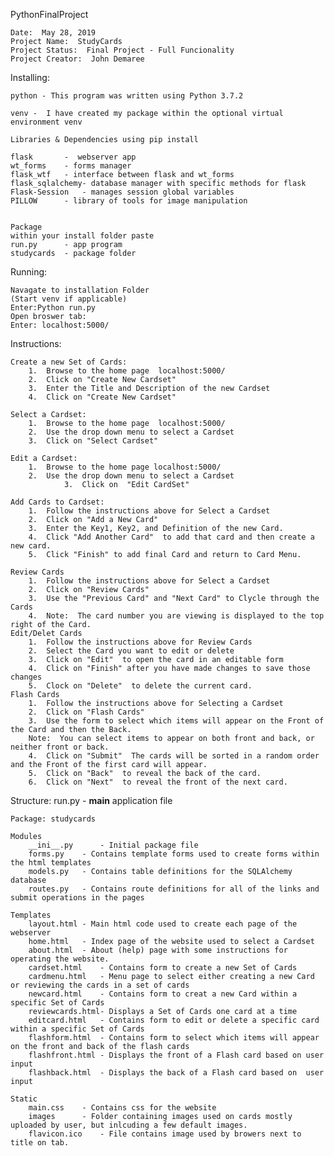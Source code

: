 PythonFinalProject

	Date:  May 28, 2019
	Project Name:  StudyCards
	Project Status:  Final Project - Full Funcionality
	Project Creator:  John Demaree


Installing:

	python - This program was written using Python 3.7.2

	venv -  I have created my package within the optional virtual environment venv 

	Libraries & Dependencies using pip install

	flask  		-  webserver app
	wt_forms	- forms manager 
	flask_wtf 	- interface between flask and wt_forms
	flask_sqlalchemy- database manager with specific methods for flask
	Flask-Session	- manages session global variables
	PILLOW		- library of tools for image manipulation


	Package
	within your install folder paste 
	run.py 		- app program
	studycards 	- package folder

Running:

	Navagate to installation Folder
	(Start venv if applicable)
	Enter:Python run.py
	Open broswer tab:
	Enter: localhost:5000/

Instructions: 

	Create a new Set of Cards:
		1.  Browse to the home page  localhost:5000/
		2.  Click on "Create New Cardset"
		3.  Enter the Title and Description of the new Cardset
		4.  Click on "Create New Cardset"

	Select a Cardset:
		1.  Browse to the home page  localhost:5000/
		2.  Use the drop down menu to select a Cardset
		3.  Click on "Select Cardset"
		
	Edit a Cardset:
		1.  Browse to the home page localhost:5000/
		2.  Use the drop down menu to select a Cardset
                3.  Click on  "Edit CardSet"

	Add Cards to Cardset:
		1.  Follow the instructions above for Select a Cardset
		2.  Click on "Add a New Card"
		3.  Enter the Key1, Key2, and Definition of the new Card.
		4.  Click "Add Another Card"  to add that card and then create a new card.
		5.  Click "Finish" to add final Card and return to Card Menu. 

	Review Cards
		1.  Follow the instructions above for Select a Cardset
		2.  Click on "Review Cards"  
		3.  Use the "Previous Card" and "Next Card" to Clycle through the Cards 
		4.  Note:  The card number you are viewing is displayed to the top right of the Card. 
	Edit/Delet Cards
		1.  Follow the instructions above for Review Cards
		2.  Select the Card you want to edit or delete
		3.  Click on "Edit"  to open the card in an editable form
		4.  Click on "Finish" after you have made changes to save those changes
		5.  Clock on "Delete"  to delete the current card.
	Flash Cards
		1.  Follow the instructions above for Selecting a Cardset
		2.  Click on "Flash Cards"
		3.  Use the form to select which items will appear on the Front of the Card and then the Back.
		Note:  You can select items to appear on both front and back, or neither front or back.  
		4.  Click on "Submit"  The cards will be sorted in a random order and the Front of the first card will appear. 
		5.  Click on "Back"  to reveal the back of the card.
		6.  Click on "Next"  to reveal the front of the next card. 




Structure:
	run.py			- __main__ application file

	Package: studycards

	Modules
		__ini__.py  	- Initial package file
		forms.py	- Contains template forms used to create forms within the html templates
		models.py	- Contains table definitions for the SQLAlchemy database
		routes.py	- Contains route definitions for all of the links and submit operations in the pages
	
	Templates
		layout.html	- Main html code used to create each page of the webserver
		home.html	- Index page of the website used to select a Cardset 
		about.html	- About (help) page with some instructions for operating the website. 
		cardset.html	- Contains form to create a new Set of Cards
		cardmenu.html	- Menu page to select either creating a new Card or reviewing the cards in a set of cards
		newcard.html	- Contains form to creat a new Card within a specific Set of Cards
		reviewcards.html- Displays a Set of Cards one card at a time
		editcard.html	- Contains form to edit or delete a specific card within a specific Set of Cards
		flashform.html	- Contains form to select which items will appear on the front and back of the flash cards
		flashfront.html - Displays the front of a Flash card based on user input
		flashback.html	- Displays the back of a Flash card based on  user input

	Static
		main.css	- Contains css for the website
		images		- Folder containing images used on cards mostly uploaded by user, but inlcuding a few default images.
		flavicon.ico	- File contains image used by browers next to title on tab.

